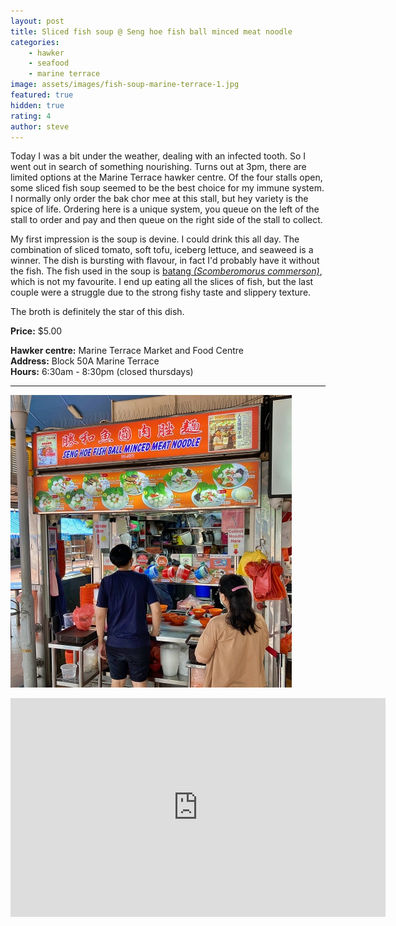 ```yaml
---
layout: post
title: Sliced fish soup @ Seng hoe fish ball minced meat noodle
categories:
    - hawker
    - seafood
    - marine terrace
image: assets/images/fish-soup-marine-terrace-1.jpg
featured: true
hidden: true
rating: 4
author: steve
---
```

Today I was a bit under the weather, dealing with an infected tooth. So I went out in search of something nourishing. Turns out at 3pm, there are limited options at the Marine Terrace hawker centre. Of the four stalls open, some sliced fish soup seemed to be the best choice for my immune system. I normally only order the bak chor mee at this stall, but hey variety is the spice of life. Ordering here is a unique system, you queue on the left of the stall to order and pay and then queue on the right side of the stall to collect. 

My first impression is the soup is devine. I could drink this all day. The combination of sliced tomato, soft tofu, iceberg lettuce, and seaweed is a winner. The dish is bursting with flavour, in fact I'd probably have it without the fish. The fish used in the soup is [batang *(Scomberomorus commerson)*](https://en.wikipedia.org/wiki/Narrow-barred_Spanish_mackerel), which is not my favourite. I end up eating all the slices of fish, but the last couple were a struggle due to the strong fishy taste and slippery texture. 

The broth is definitely the star of this dish.  

**Price:** $5.00

**Hawker centre:** Marine Terrace Market and Food Centre  
**Address:** Block 50A Marine Terrace  
**Hours:** 6:30am - 8:30pm (closed thursdays)  
***  

![Seng hoe fish ball minced meat noodle stall](/assets/images/fish-soup-marine-terrace-2.jpg "Seng hoe fish ball minced meat noodle stall")

<iframe src="https://www.google.com/maps/embed?pb=!1m18!1m12!1m3!1d3988.782240162541!2d103.91354511453848!3d1.3057713990476347!2m3!1f0!2f0!3f0!3m2!1i1024!2i768!4f13.1!3m3!1m2!1s0x31da229fc776e597%3A0xb4fba9f23d28025f!2s50A%20Marine%20Terrace%20Market!5e0!3m2!1sen!2ssg!4v1606313329702!5m2!1sen!2ssg" width="600" height="350" frameborder="0" style="border:0;" allowfullscreen="" aria-hidden="false" tabindex="0"></iframe>